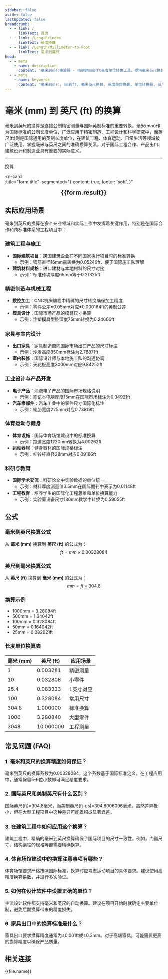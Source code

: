 ```yaml
---
sidebar: false
aside: false
lastUpdated: false
breadcrumb:
  - - link: /
      linkText: 首页
  - - link: /Length/index
      linkText: 长度换算
  - - link: /Length/Millimeter-to-Foot
      linkText: 毫米到英尺
head:
  - - meta
    - name: description
      content: "毫米到英尺换算器 - 精确的mm到ft长度单位转换工具。提供毫米英尺换算公式、换算表和工程应用场景。支持在线计算，适用于建筑工程、制造业、家具设计等领域的国际长度单位换算需求。"
  - - meta
    - name: keywords
      content: "毫米到英尺, mm到ft, 毫米英尺换算, 长度单位换算, 单位转换器, 英尺换算, 国际英尺, 建筑工程, 制造业, 家具设计, 工程测量, 精密制造, 建筑材料, 工业设计, 在线换算工具, 英制长度单位"
---
```

# 毫米 (mm) 到 英尺 (ft) 的换算

毫米到英尺的换算是连接公制精密测量与国际英制标准的重要转换。毫米(mm)作为国际标准的公制长度单位，广泛应用于精密制造、工程设计和科学研究中，而英尺(ft)则是国际通用的英制长度单位，在建筑工程、体育运动、日常生活等领域被广泛使用。掌握毫米与英尺之间的准确换算关系，对于国际工程合作、产品出口、建筑设计和制造业具有重要的实际意义。

---
<script setup>
import { onMounted, reactive, inject, ref } from 'vue'
import { NButton, NForm, NFormItem, NInput, NInputNumber, NSelect, NCard, useMessage,NGrid ,NGi } from 'naive-ui'
import { defineClientComponent } from 'vitepress'
import { Length } from '../../files';
const seoKey = ['毫米到英尺','mm到ft','毫米英尺换算','长度单位换算','单位转换器','英尺换算','国际英尺','建筑工程','制造业','家具设计','工程测量','精密制造','建筑材料','工业设计','英制长度单位','英尺转换','ft换算','国际单位','建筑设计','工程制图','机械制造','产品设计','装修工程','室内设计','建筑施工','工程计算','尺寸标注','技术图纸','制造工艺','质量控制','工程规范','建筑标准','设计规范','测量工具','精度控制','工业标准','制造精度','工程精度','建筑精度']
const convert = inject('convert')

const form = reactive({
  number: null,
  result: '',
  title: '毫米 (mm) 到英尺 (ft) 的长度单位换算'
})

const convertHandler = () => {
  if (form.number !== null && !isNaN(form.number)) {
    const convertedValue = parseFloat(form.number) * 0.00328084
    form.result = `${form.number}mm = ${convertedValue.toFixed(5)}ft`
  } else {
    form.result = '请输入有效的数值。'
  }
}
</script>

<n-form size="large" :model="form">
  <n-form-item label="毫米 (mm)">
    <n-input-number v-model:value="form.number" placeholder="输入毫米" style="width: 100%" />
  </n-form-item>
  <n-form-item>
    <n-button type="info" @click="convertHandler" block>换算</n-button>
  </n-form-item>
</n-form>

<n-card  
  :title="form.title"
  :segmented="{
    content: true,
    footer: 'soft',
  }"
>
  <div  style="text-align:center;font-size:20px;">
    <strong>{{form.result}}</strong>
  </div>
    <template #footer>
    <div>
      <span v-for="item of seoKey">{{item}}，</span>
    </div>
  </template>
</n-card>

## 实际应用场景

毫米到英尺的换算在多个专业领域和实际工作中发挥着关键作用，特别是在国际合作和跨标准体系的工程项目中：

### 建筑工程与施工
- **国际建筑项目**：跨国建筑企业在不同国家执行项目时的标准转换
  - 示例：钢筋直径16mm需转换为0.05249ft，便于国际施工队理解
- **建筑材料规格**：进口建材与本地材料的尺寸对接
  - 示例：标准砖块厚度65mm等于0.21325ft

### 精密制造与机械工程
- **数控加工**：CNC机床编程中精确的尺寸转换确保加工精度
  - 示例：零件公差±0.05mm对应±0.000164ft的英制公差
- **模具设计**：国际市场产品的模具尺寸换算
  - 示例：注塑模具型腔深度75mm转换为0.24606ft

### 家具与室内设计
- **出口家具**：家具制造商向国际市场出口产品的尺寸标注
  - 示例：沙发高度850mm标注为2.78871ft
- **室内装修**：国际设计师与本地施工队的沟通协调
  - 示例：天花板高度3000mm对应9.84252ft

### 工业设计与产品开发
- **电子产品**：消费电子产品的国际市场规格说明
  - 示例：笔记本电脑厚度15mm在国际市场标注为0.04921ft
- **汽车零部件**：汽车工业中的零件尺寸国际化标注
  - 示例：轮胎宽度225mm对应0.73819ft

### 体育运动与健身
- **体育设施**：国际体育场馆建设中的标准换算
  - 示例：跑道宽度1220mm转换为4.00262ft
- **运动器材**：健身器材的国际规格标注
  - 示例：杠铃杆直径28mm对应0.09186ft

### 科研与教育
- **国际学术交流**：科研论文中实验数据的单位统一
  - 示例：材料厚度测量值3.5mm在国际期刊中表示为0.01148ft
- **工程教育**：培养学生的国际化工程思维和单位换算能力
  - 示例：实验室设备尺寸180mm教学中转换为0.59055ft

## 公式

### 毫米到英尺换算公式
从 **毫米 (mm)** 换算到 **英尺 (ft)** 的公式为：
$$ ft = mm \times 0.00328084 $$

### 英尺到毫米换算公式
从 **英尺 (ft)** 换算到 **毫米 (mm)** 的公式为：
$$ mm = ft \times 304.8 $$

### 换算示例
- 1000mm = 3.28084ft
- 500mm = 1.64042ft
- 100mm = 0.328084ft
- 50mm = 0.164042ft
- 25mm = 0.082021ft

### 长度单位换算表
| 毫米 (mm) | 英尺 (ft) | 应用场景 |
|-----------|-----------|----------|
| 1 | 0.003281 | 精密测量 |
| 10 | 0.032808 | 小零件 |
| 25.4 | 0.083333 | 1英寸对应 |
| 100 | 0.328084 | 常用尺寸 |
| 304.8 | 1.000000 | 标准换算 |
| 1000 | 3.280840 | 大型零件 |
| 3048 | 10.000000 | 工程测量 |

## 常见问题 (FAQ)

### 1. 毫米和英尺的换算精度如何保证？
毫米到英尺的换算系数为0.00328084，这个系数基于国际标准定义。在工程应用中，通常保留5-6位小数即可满足精度要求。

### 2. 国际英尺和美制英尺有什么区别？
国际英尺(ft)=304.8毫米，而美制英尺(ft-us)=304.8006096毫米。虽然差异极小，但在大型工程项目中这种差异可能累积成显著误差。

### 3. 在建筑工程中如何应用这个换算？
建筑工程中，精确的毫米到英尺换算确保了国际项目的尺寸一致性。例如，门窗尺寸、结构梁柱的规格等都需要精确换算。

### 4. 体育场馆建设中的换算注意事项有哪些？
体育场馆要求严格按照国际标准，换算时应考虑运动项目的具体要求。建议使用高精度换算系数，并进行多次验证。

### 5. 如何在设计软件中设置正确的单位？
主流设计软件都支持毫米和英尺的自动换算。建议在项目开始时就确定主要单位制，避免后期换算带来的精度损失。

### 6. 家具出口中的换算标准是什么？
家具出口要求换算精度通常为±0.001ft或±0.3mm。对于高端家具，可能需要更高的换算精度以确保产品质量。

## 相关连接
<n-grid x-gap="12" :cols="2">
  <n-gi v-for="(file, index) in Length" :key="index">
    <n-button
      text
      tag="a"
      :href="file.path"
      type="info"
    >
      {{file.name}}
    </n-button>
  </n-gi>
</n-grid>